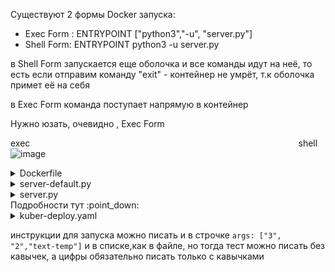 Существуют 2 формы Docker запускa:
- Exec Form : ENTRYPOINT ["python3","-u", "server.py"]
- Shell Form: ENTRYPOINT python3 -u server.py

в Shell Form запускается еще оболочка и все команды идут на неё, то есть если отправим команду "exit" - контейнер не умрёт, т.к оболочка примет её на себя

в Exec Form команда поступает напрямую в контейнер

Нужно юзать, очевидно , Exec Form

exec&nbsp;&nbsp;&nbsp;&nbsp;&nbsp;&nbsp;&nbsp;&nbsp;&nbsp;&nbsp;&nbsp;&nbsp;&nbsp;&nbsp;&nbsp;&nbsp;&nbsp;&nbsp;&nbsp;&nbsp;&nbsp;&nbsp;&nbsp;&nbsp;&nbsp;&nbsp;&nbsp;&nbsp;&nbsp;&nbsp;&nbsp;&nbsp;&nbsp;&nbsp;&nbsp;&nbsp;&nbsp;&nbsp;&nbsp;&nbsp;&nbsp;&nbsp;&nbsp;&nbsp;&nbsp;&nbsp;&nbsp;&nbsp;&nbsp;&nbsp;&nbsp;&nbsp;&nbsp;&nbsp;&nbsp;&nbsp;&nbsp;&nbsp;&nbsp;&nbsp;&nbsp;&nbsp;&nbsp;&nbsp;&nbsp;&nbsp;&nbsp;&nbsp;&nbsp;&nbsp;&nbsp;&nbsp;&nbsp;&nbsp;&nbsp;&nbsp;&nbsp;&nbsp;&nbsp;&nbsp;&nbsp;&nbsp;&nbsp;&nbsp;&nbsp;&nbsp;&nbsp;&nbsp;&nbsp;&nbsp;&nbsp;&nbsp;&nbsp;&nbsp;&nbsp;&nbsp;&nbsp;&nbsp;&nbsp;&nbsp;&nbsp;&nbsp;&nbsp;&nbsp;&nbsp;&nbsp;&nbsp;&nbsp;&nbsp;shell
![image](https://github.com/user-attachments/assets/d8051acc-18ef-4ba1-b5cd-45f256193a24)

<details> <summary>Dockerfile</summary>

```
FROM python:3.8.5
COPY server.py /server.py
COPY server-default.py /server-default.py
ENTRYPOINT ["python3","-u", "server.py"]
CMD ["1","5","text"]
```
</details>

<details> <summary>server-default.py</summary>

```
from http.server import HTTPServer, BaseHTTPRequestHandler
import socket
import sys

class SimpleHTTPRequestHandler(BaseHTTPRequestHandler):
    def do_GET(self):
        self.send_response(200)
        self.send_header('Content-type','text/html')
        self.end_headers()
        self.wfile.write(b'<b>Hello from hostname:</b> ' + socket.gethostname().encode() + b'<br><br>')
        self.wfile.write(b'<b>Text arg: </b> ' + str(string_arg).encode() + b'<br><br>')

string_arg = sys.argv[1]
SERVER_PORT = 8000
httpd = HTTPServer(('0.0.0.0', SERVER_PORT), SimpleHTTPRequestHandler)
print('Listening on port %s ...' % SERVER_PORT)
httpd.serve_forever()
```
</details>

<details> <summary>server.py</summary>

```
from http.server import HTTPServer, BaseHTTPRequestHandler
import socket
import sys
import time

class SimpleHTTPRequestHandler(BaseHTTPRequestHandler):
    def do_GET(self):
        self.send_response(200)
        self.send_header('Content-type','text/html')
        self.end_headers()
        self.wfile.write(b'<b>Hello from hostname:</b> ' + socket.gethostname().encode() + b'<br><br>')
        self.wfile.write(b'<b>Interval: </b> ' + str(interval).encode() + b'<br><br>')
        self.wfile.write(b'<b>Desired count of print: </b> ' + str(desired_count).encode() + b'<br><br>')
        self.wfile.write(b'<b>Text arg: </b> ' + str(string_arg).encode() + b'<br><br>')
        count = 1
        while(count <= desired_count):
            self.wfile.write(b"<b>" + str(count).encode() + b".</b> " + b"<b>Current time: </b>" + str(time.strftime("%X")).encode() + b"<br>")
            time.sleep(interval)
            count+=1
        self.wfile.write(b"<br><b>End of loop.</b>")

interval = int(sys.argv[1])
desired_count = int(sys.argv[2])
string_arg = sys.argv[3]

SERVER_PORT = 8000
httpd = HTTPServer(('0.0.0.0', SERVER_PORT), SimpleHTTPRequestHandler)
print('Listening on port %s ...' % SERVER_PORT)
httpd.serve_forever()
```
</details>
Подробности тут :point_down:
<details> <summary>kuber-deploy.yaml</summary>

```
apiVersion: apps/v1
kind: Deployment
metadata:
  name: kuber-args
  labels:
    app: kuber
spec:
  replicas: 1
  selector:
    matchLabels:
      app: http-server-args
  template:
    metadata:
      labels:
        app: http-server-args
    spec:
      containers:
      - name: kuber-app
        image: bakavets/kuber:v1.0-args   # по дефолту ENTRYPOINT ["python3","-u", "server.py"], а CMD ["1", "5","text"]
        command:                          # эквивалент ENTRYPOINT-инструкции, тут мы можем переопределить значения ENTRYPIONT
        - python3                         # и в итоге 
        - "-u"                            # запустится
        - server-default.py               # с новым файлом 'server-default.py'(в нём можно только текст передать)
        args:                             # эквивалент CMD-инструкции, тут переопределяем значения CMD
        - "3"                             # и в итоге с интервалом 3 секунды
        - "2"                             # 2 раза
        - text-temp                       # будет напечатан текст 'text-temp'(с server-default.py только эту строчку и оставим)
        ports:
        - containerPort: 8000
---
apiVersion: v1
kind: Service
metadata:
  name: kuber-args-service
spec:
  selector:
    app: http-server-args
  ports:
    - protocol: TCP
      port: 80
      targetPort: 8000
      nodePort: 30001
  type: NodePort
 ```
</details>

инструкции для запуска можно писать и в строчке ```args: ["3", "2","text-temp"]``` и в списке,как в файле, но тогда тест можно писать без кавычек, а цифры обязательно писать только с кавычками
